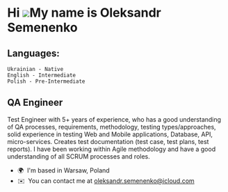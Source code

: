 Hi ![](https://user-images.githubusercontent.com/18350557/176309783-0785949b-9127-417c-8b55-ab5a4333674e.gif)My name is Oleksandr Semenenko
===========================================================================================================================================

## Languages:
    Ukrainian - Native
    English - Intermediate
    Polish - Pre-Intermediate

QA Engineer
-----------

Test Engineer with 5+ years of experience, who has a good understanding of QA processes, requirements, methodology, testing types/approaches, solid experience in testing Web and Mobile applications, Database, API, micro-services. Creates test documentation (test case, test plans, test reports). I have been working within Agile methodology and have a good understanding of all SCRUM processes and roles.

*   🌍  I'm based in Warsaw, Poland
*   ✉️  You can contact me at [oleksandr.semenenko@icloud.com](mailto:oleksandr.semenenko@icloud.com)
